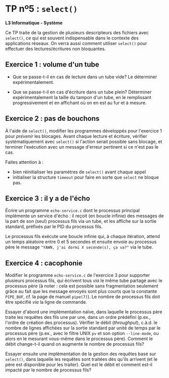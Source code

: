 TP nº5 : `select()`
=================================

**L3 Informatique - Système**

Ce TP traite de la gestion de plusieurs descripteurs des fichiers avec
`select()`, ce qui est souvent indispensable dans le contexte des applications
réseaux. On verra aussi comment utiliser `select()` pour effectuer des
lectures/écritures non bloquantes.


Exercice 1 : volume d'un tube
------------------------------

- Que se passe-t-il en cas de lecture dans un tube vide? Le déterminer
  expérimentalement.

- Que se passe-t-il en cas d'écriture dans un tube plein? Déterminer
  expérimentalement la taille du tampon d'un tube, en le remplissant
  progressivement et en affichant où on en est au fur et à mesure.


Exercice 2 : pas de bouchons
-----------------------------

À l'aide de `select()`, modifier les programmes développés pour l'exercice 1
pour *prévenir* les blocages. Avant chaque lecture et écriture, vérifier
systématiquement avec `select()` si l'action serait possible sans blocage, et
terminer l'exécution avec un message d'erreur pertinent si ce n'est pas le cas.

Faites attention à :

- bien réinitialiser les paramètres de `select()` avant chaque appel
- initialiser la structure `timeout` pour faire en sorte que `select` ne bloque
  pas.


Exercice 3 : il y a de l'écho
-----------------------------

Écrire un programme `echo-service.c` dont le processus principal
implémente un service d'écho : il reçoit (en boucle infinie) des messages
de la part de son (seul) processus fils via un tube, et les affiche sur
la sortie standard, préfixés par le PID du processus fils.

Le processus fils exécute une boucle infinie qui, à chaque itération, attend un
temps aléatoire entre 0 et 5 secondes et ensuite envoie au processus père le
message `"YAWN, j'ai dormi X seconde(s), ça va?"` via le tube.


Exercice 4 : cacophonie
-----------------------

Modifier le programme `echo-service.c` de l'exercice 3 pour supporter
plusieurs processus fils, qui écrivent tous *via* le même tube partagé
avec le processus père (à noter : cela est possible sans fragmentation
seulement grâce au fait que les message envoyés sont plus courts que la
constante `PIPE_BUF`, cf. la page de manuel `pipe(7)`).  Le nombre de
processus fils doit être spécifié *via* la ligne de commande.

Essayer d'abord une implémentation naïve, dans laquelle le processus père
traite les requêtes des fils une par une, dans un ordre prédéfini (p.ex.,
l'ordre de création des processus). Vérifier le débit (*throughput*),
c.à.d. le nombre de lignes affichées sur la sortie standard par unité de
temps par le processus père (p.ex., avec le filtre UNIX `pv` et son
option `--line-mode`, ou alors en le mesurant vous-même dans le processus
père).  Comment le débit change-t-il quand on augmente le nombre de
processus fils?

Essayer ensuite une implémentation de la gestion des requêtes basé sur
`select()`, dans laquelle les requêtes sont traitées dès qu'ils arrivent
(et le père est disponible pour les traiter). Quel est le débit et
comment est-il impacté par le nombre de processus fils?
